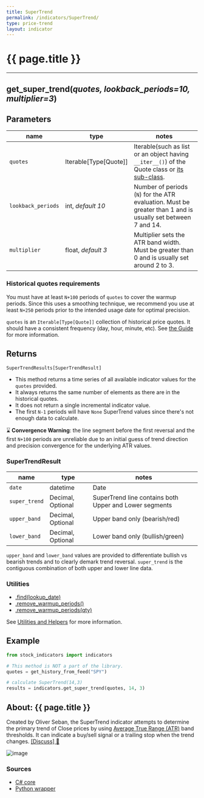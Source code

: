 ```yaml
---
title: SuperTrend
permalink: /indicators/SuperTrend/
type: price-trend
layout: indicator
---
```


# {{ page.title }}
<hr>

## **get_super_trend**(*quotes, lookback_periods=10, multiplier=3*)

## Parameters

| name | type | notes
| -- |-- |--
| `quotes` | Iterable[Type[Quote]] | Iterable(such as list or an object having `__iter__()`) of the Quote class or [its sub-class]({{site.baseurl}}/guide/#using-custom-quote-classes).
| `lookback_periods` | int, *default 10* | Number of periods (`N`) for the ATR evaluation.  Must be greater than 1 and is usually set between 7 and 14.
| `multiplier` | float, *default 3* | Multiplier sets the ATR band width.  Must be greater than 0 and is usually set around 2 to 3.

### Historical quotes requirements

You must have at least `N+100` periods of `quotes` to cover the warmup periods.  Since this uses a smoothing technique, we recommend you use at least `N+250` periods prior to the intended usage date for optimal precision.

`quotes` is an `Iterable[Type[Quote]]` collection of historical price quotes.  It should have a consistent frequency (day, hour, minute, etc).  See [the Guide]({{site.baseurl}}/guide/#historical-quotes) for more information.

## Returns

```python
SuperTrendResults[SuperTrendResult]
```

- This method returns a time series of all available indicator values for the `quotes` provided.
- It always returns the same number of elements as there are in the historical quotes.
- It does not return a single incremental indicator value.
- The first `N-1` periods will have `None` SuperTrend values since there's not enough data to calculate.

:hourglass: **Convergence Warning**: the line segment before the first reversal and the first `N+100` periods are unreliable due to an initial guess of trend direction and precision convergence for the underlying ATR values.

### SuperTrendResult

| name | type | notes
| -- |-- |--
| `date` | datetime | Date
| `super_trend` | Decimal, Optional | SuperTrend line contains both Upper and Lower segments
| `upper_band` | Decimal, Optional | Upper band only (bearish/red)
| `lower_band` | Decimal, Optional | Lower band only (bullish/green)

`upper_band` and `lower_band` values are provided to differentiate bullish vs bearish trends and to clearly demark trend reversal.  `super_trend` is the contiguous combination of both upper and lower line data.

### Utilities

- [.find(lookup_date)]({{site.baseurl}}/utilities#find-indicator-result-by-date)
- [.remove_warmup_periods()]({{site.baseurl}}/utilities#remove-warmup-periods)
- [.remove_warmup_periods(qty)]({{site.baseurl}}/utilities#remove-warmup-periods)

See [Utilities and Helpers]({{site.baseurl}}/utilities#utilities-for-indicator-results) for more information.

## Example

```python
from stock_indicators import indicators

# This method is NOT a part of the library.
quotes = get_history_from_feed("SPY")

# calculate SuperTrend(14,3)
results = indicators.get_super_trend(quotes, 14, 3)
```

## About: {{ page.title }}

Created by Oliver Seban, the SuperTrend indicator attempts to determine the primary trend of Close prices by using [Average True Range (ATR)](../Atr#content) band thresholds.
It can indicate a buy/sell signal or a trailing stop when the trend changes.
[[Discuss] :speech_balloon:]({{site.github.base_repository_url}}/discussions/235 "Community discussion about this indicator")

![image]({{site.charturl}}/SuperTrend.png)

### Sources

- [C# core]({{site.base_sourceurl}}/s-z/SuperTrend/SuperTrend.cs)
- [Python wrapper]({{site.sourceurl}}/super_trend.py)
